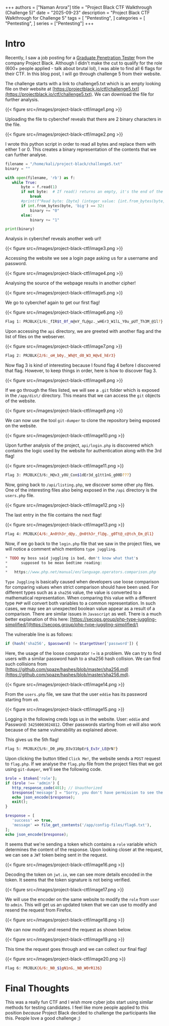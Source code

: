 +++
authors = ["Naman Arora"]
title = "Project Black CTF Walkthrough (Challenge 5)"
date = "2025-09-23"
description = "Project Black CTF Walkthrough for Challenge 5"
tags = [
 "Pentesting",
]
categories = [
 "Pentesting",
]
series = ["Pentesting"]
+++


# Intro


Recently, I saw a job posting for a [Graduate Penetration Tester](https://www.linkedin.com/posts/eddiez-me_graduate-penetration-tester-job-in-melbourne-activity-7371319398260916225-JREE) from the company Project Black. Although I didn't make the cut to qualify for the role (600+ people applied - talk about brutal lol), I was able to find all 6 flags for their CTF. In this blog post, I will go through challenge 5 from their website.

The challenge starts with a link to challenge5.txt which is an empty looking file on their website at [https://projectblack.io/ctf/challenge5.txt](https://projectblack.io/ctf/challenge5.txt). We can download the file for further analysis.

{{< figure src=/images/project-black-ctf/image1.png >}}

Uploading the file to cyberchef reveals that there are 2 binary characters in the file.

{{< figure src=/images/project-black-ctf/image2.png >}}

I wrote this python script in order to read all bytes and replace them with either 1 or 0. This creates a binary representation of the contents that we can further analyse.

```python
filename = "/home/kali/project-black/challenge5.txt"
binary = ""

with open(filename, 'rb') as f:
   while True:
       byte = f.read(1)
       if not byte:  # If read() returns an empty, it's the end of the file
           break
       #print(f"Read byte: {byte} (integer value: {int.from_bytes(byte, 'big')})")
       if int.from_bytes(byte, 'big') == 32:
           binary += "0"
       else:
           binary += "1"

print(binary)
```

Analysis in cyberchef reveals another web url!

{{< figure src=/images/project-black-ctf/image3.png >}}

Accessing the website we see a login page asking us for a username and password.

{{< figure src=/images/project-black-ctf/image4.png >}}

Analysing the source of the webpage results in another cipher!

{{< figure src=/images/project-black-ctf/image5.png >}}

We go to cyberchef again to get our first flag!

{{< figure src=/images/project-black-ctf/image6.png >}}

```bash
Flag 1: PRJBLK{1/6:_fIR$t_0f_m@nY_fL@gz._wHEr3_W1lL_Y0u_pUT_Th3M_@1l?}
```

Upon accessing the `api` directory, we are greeted with another flag and the list of files on the webserver.

{{< figure src=/images/project-black-ctf/image7.png >}}

```bash
Flag 2: PRJBLK{2/6:_oH_b0y,_Wh@t_d0_W3_H@vE_hEr3}
```

Now flag 3 is kind of interesting because I found flag 4 before I discovered that flag. However, to keep things in order, here is how to discover flag 3.

{{< figure src=/images/project-black-ctf/image8.png >}}

If we go through the files listed, we will see a `.git` folder which is exposed in the `/app/dist/` directory. This means that we can access the `git` objects of the website.

{{< figure src=/images/project-black-ctf/image9.png >}}

We can now use the tool `git-dumper` to clone the repository being exposed on the website.

{{< figure src=/images/project-black-ctf/image10.png >}}

Upon further analysis of the project, `api/login.php` is discovered which contains the logic used by the website for authentication along with the 3rd flag!

{{< figure src=/images/project-black-ctf/image11.png >}}

```bash
Flag 3: PRJBLK{3/6:_H@v3_y0U_Con$1dEr3d_g1tt1nG_g00D???}
```

Now, going back to `/api/listing.php`, we discover some other `php` files. One of the interesting files also being exposed in the `/api` directory is the `users.php` file.

{{< figure src=/images/project-black-ctf/image12.png >}}

The last entry in the file contains the next flag!

{{< figure src=/images/project-black-ctf/image13.png >}}

```bash
Flag 4: PRJBLK{4/6:_An0th3r_d@y,_@n0th3r_fl@g._g0Tt@_c@tch_Em_@l1}
```

Now, if we go back to the `login.php` file that we saw in the project files, we will notice a comment which mentions `type juggling`.

```php
* TODO my boss said juggling is bad, don't know what that's
*      supposed to be mean bedtime reading:
*
*   https://www.php.net/manual/en/language.operators.comparison.php
```

`Type Juggling` is basically caused when developers use loose comparison for comparing values when strict comparison should have been used. For different types such as a `sha256` value, the value is converted to a mathematical representation. When comparing this value with a different type `PHP` will convert both variables to a common representation. In such cases, we may see an unexpected boolean value appear as a result of a comparison. There are similar issues in `Javascript` as well. There is a much better explanation of this here: [https://secops.group/php-type-juggling-simplified/](https://secops.group/php-type-juggling-simplified/)

The vulnerable line is as follows:

```php
if (hash('sha256', $password) != $targetUser['password']) {
```

Here, the usage of the loose comparator `!=` is a problem. We can try to find users with a similar password hash to a sha256 hash collision. We can find such collisions from [https://github.com/spaze/hashes/blob/master/sha256.md](https://github.com/spaze/hashes/blob/master/sha256.md).

{{< figure src=/images/project-black-ctf/image14.png >}}

From the `users.php` file, we saw that the user `eddie` has its password starting from `e0`.

{{< figure src=/images/project-black-ctf/image15.png >}}

Logging in the following creds logs us in the website. User: `eddie` and Password: `34250003024812`. Other passwords starting from `e0` will also work because of the same vulnerability as explained above.

This gives us the 5th flag!

```bash
Flag 5: PRJBLK{5/6:_D0_pHp_D3v310pEr$_Ev3r_LE@rN?}
```

Upon clicking the button titled `Click Me!`, the website sends a `POST` request to `flag.php`. If we analyse the `flag.php` file from the project files that we got using `git-dumper`, we'll see the following code.

```php
$role = $token['role'];
if ($role !== 'admin') {
   http_response_code(401); // Unauthorized
   $response['message'] = "Sorry, you don't have permission to see the flag :(";
   echo json_encode($response);
   exit();
}

$response = [
   'success' => true,
   'message' => file_get_contents('/app/config-files/flag6.txt'),
];
echo json_encode($response);
```

It seems that we're sending a token which contains a `role` variable which determines the content of the response. Upon looking closer at the request, we can see a `JWT` token being sent in the request.

{{< figure src=/images/project-black-ctf/image16.png >}}

Decoding the token on `jwt.io`, we can see more details encoded in the token. It seems that the token signature is not being verified.

{{< figure src=/images/project-black-ctf/image17.png >}}

We will use the encoder on the same website to modify the `role` from `user` to `admin`. This will get us an updated token that we can use to modify and resend the request from Firefox.

{{< figure src=/images/project-black-ctf/image18.png >}}

We can now modify and resend the request as shown below.

{{< figure src=/images/project-black-ctf/image19.png >}}

This time the request goes through and we can collect our final flag!

{{< figure src=/images/project-black-ctf/image20.png >}}

```bash
Flag 6: PRJBLK{6/6:_N0_$1gN1nG,_N0_W0rR13$}
```

# Final Thoughts


This was a really fun CTF and I wish more cyber jobs start using similar methods for testing candidates. I feel like more people applied to this position _because_ Project Black decided to challenge the participants like this. People love a good challenge ;)